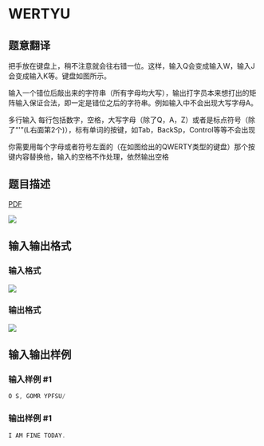 # WERTYU

## 题意翻译

把手放在键盘上，稍不注意就会往右错一位。这样，输入Q会变成输入W，输入J会变成输入K等。键盘如图所示。

输入一个错位后敲出来的字符串（所有字母均大写），输出打字员本来想打出的矩阵输入保证合法，即一定是错位之后的字符串。例如输入中不会出现大写字母A。

多行输入 每行包括数字，空格，大写字母（除了Q，A，Z）或者是标点符号（除了“'”(L右面第2个)），标有单词的按键，如Tab，BackSp，Control等等不会出现

你需要用每个字母或者符号左面的（在如图给出的QWERTY类型的键盘）那个按键内容替换他，输入的空格不作处理，依然输出空格

## 题目描述

[problemUrl]: https://uva.onlinejudge.org/index.php?option=com_onlinejudge&Itemid=8&category=12&page=show_problem&problem=1023

[PDF](https://uva.onlinejudge.org/external/100/p10082.pdf)

![](https://cdn.luogu.com.cn/upload/vjudge_pic/UVA10082/c8be675d895bf4e922e11a38d81efdc96d62b765.png)

## 输入输出格式

### 输入格式

![](https://cdn.luogu.com.cn/upload/vjudge_pic/UVA10082/cb3baf45cee975151c2f33ca27670a368697f4a0.png)

### 输出格式

![](https://cdn.luogu.com.cn/upload/vjudge_pic/UVA10082/ac4df9734d7dc5a400fe766f0006990abb096575.png)

## 输入输出样例

### 输入样例 #1

```cpp
O S, GOMR YPFSU/
```


### 输出样例 #1

```cpp
I AM FINE TODAY.
```


